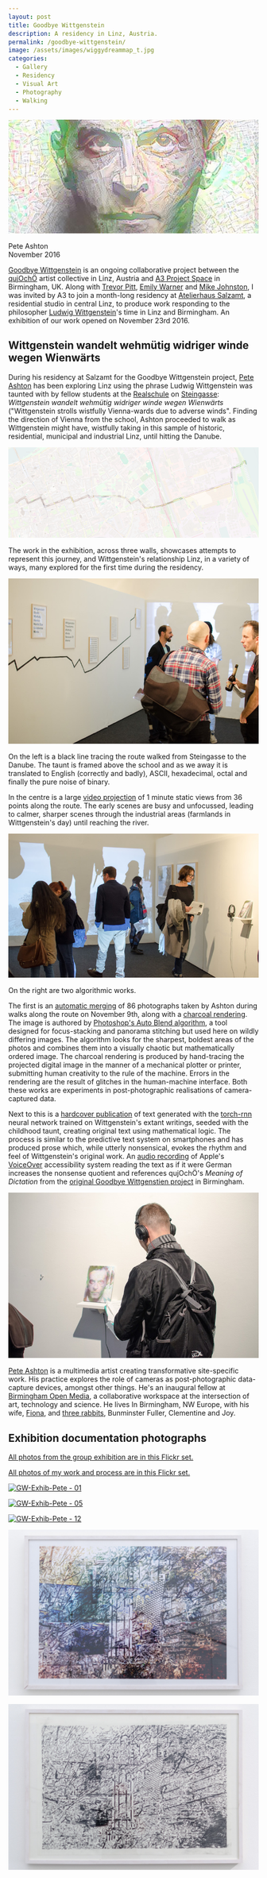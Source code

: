 ```yaml
---
layout: post
title: Goodbye Wittgenstein
description: A residency in Linz, Austria.
permalink: /goodbye-wittgenstein/
image: /assets/images/wiggydreammap_t.jpg
categories:
  - Gallery
  - Residency 
  - Visual Art
  - Photography
  - Walking
---
```


![](/assets/images/wiggydreammap.jpg)

Pete Ashton  
November 2016 

[Goodbye Wittgenstein](http://qujochoe.org/goodbye-wittgenstein-part-2/) is an ongoing collaborative project between the [qujOchÖ](http://qujochoe.org/) artist collective in Linz, Austria and [A3 Project Space](http://a3projectspace.org/) in Birmingham, UK. Along with [Trevor Pitt](http://www.podprojects.org/), [Emily Warner](http://emily-warner.com/) and [Mike Johnston](http://mikeinmono.blogspot.co.at/), I was invited by A3 to join a month-long residency at [Atelierhaus Salzamt](http://salzamt-linz.at), a residential studio in central Linz, to produce work responding to the philosopher [Ludwig Wittgenstein](https://en.wikipedia.org/wiki/Ludwig_Wittgenstein)'s time in Linz and Birmingham. An exhibition of our work opened on November 23rd 2016. 

## Wittgenstein wandelt wehmütig widriger winde wegen Wienwärts 

During his residency at Salzamt for the Goodbye Wittgenstein project, [Pete Ashton](http://peteashton.com) has been exploring Linz using the phrase Ludwig Wittgenstein was taunted with by fellow students at the [Realschule](https://en.wikipedia.org/wiki/Realschule) on [Steingasse](https://www.google.co.uk/maps/place/Steingasse+6,+4020+Linz,+Austria/@48.3014441,14.2823591,17z/data=!4m13!1m7!3m6!1s0x4773978359e3cb37:0xab3d3afc3c5598b4!2sSteingasse,+4020+Linz,+Austria!3b1!8m2!3d48.3014441!4d14.2845478!3m4!1s0x47739784a26ff2d9:0x8a1c2f3a873bf958!8m2!3d48.3020645!4d14.2856296?hl=en): *Wittgenstein wandelt wehmütig widriger winde wegen Wienwärts* ("Wittgenstein strolls wistfully Vienna-wards due to adverse winds". Finding the direction of Vienna from the school, Ashton proceeded to walk as Wittgenstein might have, wistfully taking in this sample of historic, residential, municipal and industrial Linz, until hitting the Danube. 

![The route across Linz](https://raw.githubusercontent.com/peteash10/Goodbye-Wittgenstein/master/stuff/WWWWWWWWalk_route_map.png)

The work in the exhibition, across three walls, showcases attempts to represent this journey, and Wittgenstein's relationship Linz, in a variety of ways, many explored for the first time during the residency. 

![](https://raw.githubusercontent.com/peteash10/Goodbye-Wittgenstein/master/stuff/_DSC5718.jpg)

On the left is a black line tracing the route walked  from Steingasse to the Danube. The taunt is framed above the school and as we away it is translated to English (correctly and badly), ASCII, hexadecimal, octal and finally the pure noise of binary. 

In the centre is a large [video projection](https://vimeo.com/192942535) of 1 minute static views from 36 points along the route. The early scenes are busy and unfocussed, leading to calmer, sharper scenes through the industrial areas (farmlands in Wittgenstein's day) until reaching the river. 

![](https://raw.githubusercontent.com/peteash10/Goodbye-Wittgenstein/master/stuff/_DSC5710.jpg)

On the right are two algorithmic works. 

The first is an [automatic merging](https://www.flickr.com/photos/peteashton/30969130495/in/album-72157672997179104/) of 86 photographs taken by Ashton during walks along the route on November 9th, along with a [charcoal rendering](https://www.flickr.com/photos/peteashton/30487606753/in/album-72157672997179104/). The image is authored by [Photoshop's Auto Blend algorithm](https://helpx.adobe.com/photoshop/using/combine-images-auto-blend-layers.html), a tool designed for focus-stacking and panorama stitching but used here on wildly differing images. The algorithm looks for the sharpest, boldest areas of the photos and combines them into a visually chaotic but mathematically ordered image. The charcoal rendering is produced by hand-tracing the projected digital image in the manner of a mechanical plotter or printer, submitting human creativity to the rule of the machine. Errors in the rendering are the result of glitches in the human-machine interface. Both these works are experiments in post-photographic realisations of camera-captured data. 

Next to this is a [hardcover publication](http://www.lulu.com/shop/pete-ashton/wittgenstein-wandelt-wehmütig-widriger-winde-wegen-wienwärts/hardcover/product-22963804.html) of text generated with the [torch-rnn](https://github.com/jcjohnson/torch-rnn) neural network trained on Wittgenstein's extant writings, seeded with the childhood taunt, creating original text using mathematical logic. The process is similar to the predictive text system on smartphones and has produced prose which, while utterly nonsensical, evokes the rhythm and feel of Wittgenstein's original work. An [audio recording](https://www.dropbox.com/s/589r5fyt6ifldxh/Wiggy-RNN-Dictation-German.mp3?dl=0) of Apple's [VoiceOver](https://en.wikipedia.org/wiki/VoiceOver) accessibility system reading the text as if it were German increases the nonsense quotient and references qujOchÖ's *Meaning of Dictation* from the [original Goodbye Wittgenstien project](http://qujochoe.org/goodbye-wittgenstein/) in Birmingham. 

![](https://raw.githubusercontent.com/peteash10/Goodbye-Wittgenstein/master/stuff/_DSC5735.jpg)

[Pete Ashton](http://peteashton.com) is a multimedia artist creating transformative site-specific work. His practice explores the role of cameras as post-photographic data-capture devices, amongst other things. He's an inaugural fellow at [Birmingham Open Media](http://www.bom.org.uk), a collaborative workspace at the intersection of art, technology and science. He lives In Birmingham, NW Europe, with his wife, [Fiona](http://fionacullinan.com), and [three rabbits](https://www.instagram.com/bunminster/), Bunminster Fuller, Clementine and Joy. 

## Exhibition documentation photographs

[All photos from the group exhibition are in this Flickr set.](https://www.flickr.com/photos/peteashton/albums/72157674623808182)

[All photos of my work and process are in this Flickr set.](https://www.flickr.com/photos/peteashton/albums/72157672997179104)

<a data-flickr-embed="true"  href="https://www.flickr.com/photos/peteashton/30414362424/in/dateposted-public/" title="GW-Exhib-Pete - 01"><img src="https://c1.staticflickr.com/6/5562/30414362424_3f6e9e89a7_b.jpg" alt="GW-Exhib-Pete - 01"></a>

<a data-flickr-embed="true"  href="https://www.flickr.com/photos/peteashton/30867876980/in/dateposted-public/" title="GW-Exhib-Pete - 05"><img src="https://c5.staticflickr.com/6/5832/30867876980_3e301a3670_b.jpg" alt="GW-Exhib-Pete - 05"></a>

<a data-flickr-embed="true"  href="https://www.flickr.com/photos/peteashton/31199719656/in/dateposted-public/" title="GW-Exhib-Pete - 12"><img src="https://c1.staticflickr.com/6/5796/31199719656_54e5122036_b.jpg" alt="GW-Exhib-Pete - 12"></a>

![](https://raw.githubusercontent.com/peteash10/Goodbye-Wittgenstein/master/stuff/31180533001_b300347960_k.jpg)

![](https://raw.githubusercontent.com/peteash10/Goodbye-Wittgenstein/master/stuff/30487606753_b55a35b5c6_k.jpg)